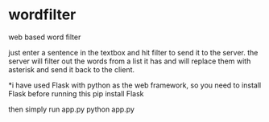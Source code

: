 wordfilter
==========

web based word filter

just enter a sentence in the textbox and hit filter to send it to the server.
the server will filter out the words from a list it has and will replace them with asterisk and send it back to the client.

*i have used Flask with python as the web framework, so you need to install Flask before running this
pip install Flask

then simply run app.py
python app.py

